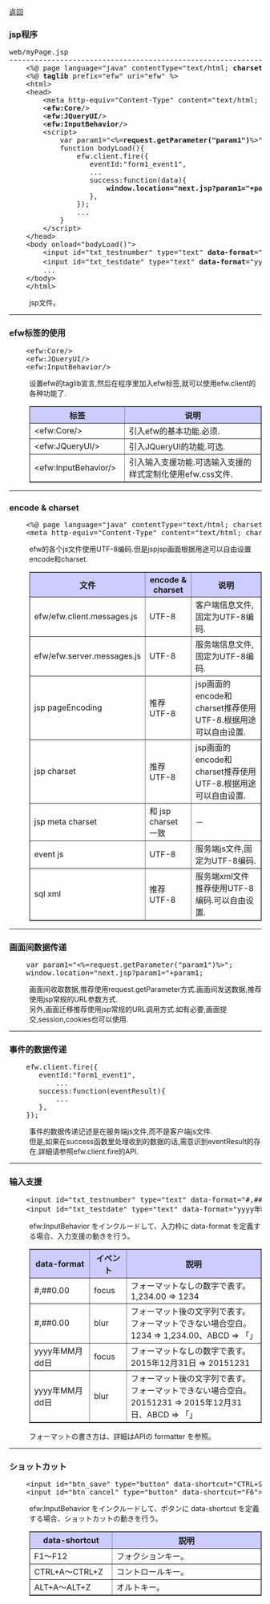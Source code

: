 <a href="../file_list.md">返回</a>
<H3><A NAME="efw.jsp">jsp程序</A></H3>
<pre>
web/myPage.jsp
--------------------------------------------------------------------------------
    &lt;%@ page language="java" contentType="text/html; <b>charset</b>=UTF-8" <b>pageEncoding</b>="UTF-8"%&gt;
    &lt;%@ <b>taglib</b> prefix="efw" uri="efw" %&gt;
    &lt;html&gt;
    &lt;head&gt;
        &lt;meta http-equiv="Content-Type" content="text/html; <b>charset</b>=UTF-8"/&gt;
        &lt;<b>efw:Core</b>/&gt;
        &lt;<b>efw:JQueryUI</b>/&gt;
        &lt;<b>efw:InputBehavior</b>/&gt;
        &lt;script&gt;
            var param1="&lt;%=<b>request.getParameter("param1")</b>%&gt;";
            function bodyLoad(){
                efw.client.fire({
                   eventId:"form1_event1",
                   ...
                   success:function(data){
                       <b>window.location="next.jsp?param1="+param1</b>;
                   },
                });
                ...
            }
        &lt;/script&gt;
    &lt;/head&gt;
    &lt;body onload="bodyLoad()"&gt;
        &lt;input id="txt_testnumber" type="text" <b>data-format</b>="#,##0.00"&gt;
        &lt;input id="txt_testdate" type="text" <b>data-format</b>="yyyy年MM月dd日"&gt;
        ...
    &lt;/body&gt;
    &lt;/html&gt;
</pre>
<DL>
<DD>jsp文件。<br>
</DL></DD>
<HR>


<H3><A NAME="efw.jsp.taglib">efw标签的使用</A></H3>
<pre>
    &lt;efw:Core/&gt;
    &lt;efw:JQueryUI/&gt;
    &lt;efw:InputBehavior/&gt;
</pre>

<DL>
<DD>
设置efw的taglib宣言,然后在程序里加入efw标签,就可以使用efw.client的各种功能了.<br>

<table BORDER="1"  CELLPADDING="3" CELLSPACING="0" SUMMARY="">
<tr BGCOLOR="#CCCCFF" CLASS="TableHeadingColor">
	<th style="width:200px">标签</th>
	<th style="width:850px">说明</th>
</tr>
<tr>
	<td>&lt;efw:Core/&gt;</td>
	<td>引入efw的基本功能.必须.</td>
</tr>
<tr>
	<td>&lt;efw:JQueryUI/&gt;</td>
	<td>引入JQueryUI的功能.可选.</td>
</tr>
<tr>
	<td>&lt;efw:InputBehavior/&gt;</td>
	<td>引入输入支援功能.可选输入支援的样式定制化使用efw.css文件.</td>
</tr>
</table>
</DL></DD>
<HR>


<H3><A NAME="efw.jsp.charset">encode & charset</A></H3>
<pre>
    &lt;%@ page language="java" contentType="text/html; charset=UTF-8" pageEncoding="UTF-8"%&gt;
    &lt;meta http-equiv="Content-Type" content="text/html; charset=UTF-8"/&gt;
</pre>
<DL>
<DD>
efw的各个js文件使用UTF-8编码.但是jspjsp画面根据用途可以自由设置encode和charset.<br>

<table BORDER="1"  CELLPADDING="3" CELLSPACING="0" SUMMARY="">
<tr BGCOLOR="#CCCCFF" CLASS="TableHeadingColor">
	<th style="width:200px">文件</th>
	<th style="width:200px">encode & charset</th>
	<th style="width:650px">说明</th>
</tr>
<tr>
	<td>efw/efw.client.messages.js</td>
	<td>UTF-8</td>
	<td>客户端信息文件,固定为UTF-8编码.</td>
</tr>
<tr>
	<td>efw/efw.server.messages.js</td>
	<td>UTF-8</td>
	<td>服务端信息文件,固定为UTF-8编码.</td>
</tr>
<tr>
	<td>jsp pageEncoding</td>
	<td>推荐 UTF-8</td>
	<td>jsp画面的encode和charset推荐使用UTF-8.根据用途可以自由设置.</td>
</tr>
<tr>
	<td>jsp charset</td>
	<td>推荐 UTF-8</td>
	<td>jsp画面的encode和charset推荐使用UTF-8.根据用途可以自由设置.</td>
</tr>
<tr>
	<td>jsp meta charset</td>
	<td>和 jsp charset 一致</td>
	<td>－</td>
</tr>
<tr>
	<td>event js</td>
	<td>UTF-8</td>
	<td>服务端js文件,固定为UTF-8编码.</td>
</tr>
<tr>
	<td>sql xml</td>
	<td>推荐 UTF-8</td>
	<td>服务端xml文件推荐使用UTF-8编码.可以自由设置.</td>
</tr>

</table>
</DL></DD>
<HR>

<H3><A NAME="efw.jsp.charset">画面间数据传递</A></H3>
<pre>
    var param1="&lt;%=request.getParameter("param1")%&gt;";
    window.location="next.jsp?param1="+param1;
</pre>
<DL>
<DD>
画面间收取数据,推荐使用request.getParameter方式.画面间发送数据,推荐使用jsp常规的URL参数方式.<br>
另外,画面迁移推荐使用jsp常规的URL调用方式.如有必要,画面提交,session,cookies也可以使用.<br>

</DL></DD>
<HR>

<H3><A NAME="efw.jsp.event">事件的数据传递</A></H3>
<pre>
    efw.client.fire({
       eventId:"form1_event1",
           ...
       success:function(eventResult){
           ...
       },
    });
</pre>
<DL>
<DD>
事件的数据传递记述是在服务端js文件,而不是客户端js文件.<br>
但是,如果在success函数里处理收到的数据的话,需意识到eventResult的存在.詳細请参照efw.client.fire的API.
</DL></DD>
<HR>

<H3><A NAME="efw.jsp.dataFormat">输入支援</A></H3>
<pre>
    &lt;input id="txt_testnumber" type="text" data-format="#,##0.00"&gt;
    &lt;input id="txt_testdate" type="text" data-format="yyyy年MM月dd日"&gt;
</pre>
<DL>
<DD>
efw:InputBehavior をインクルードして、入力枠に data-format を定義する場合、入力支援の動きを行う。<br>
<table BORDER="1"  CELLPADDING="3" CELLSPACING="0" SUMMARY="">
<tr BGCOLOR="#CCCCFF" CLASS="TableHeadingColor">
	<th style="width:200px">data-format</th>
	<th style="width:100px">イベント</th>
	<th style="width:750px">説明</th>
</tr>
<tr>
	<td>#,##0.00</td>
	<td>focus</td>
	<td>フォーマットなしの数字で表す。1,234.00 ⇒ 1234</td>
</tr>
<tr>
	<td>#,##0.00</td>
	<td>blur</td>
	<td>フォーマット後の文字列で表す。フォーマットできない場合空白。1234 ⇒ 1,234.00、ABCD ⇒ 「」</td>
</tr>
<tr>
	<td>yyyy年MM月dd日</td>
	<td>focus</td>
	<td>フォーマットなしの数字で表す。2015年12月31日 ⇒ 20151231</td>
</tr>
<tr>
	<td>yyyy年MM月dd日</td>
	<td>blur</td>
	<td>フォーマット後の文字列で表す。フォーマットできない場合空白。20151231 ⇒ 2015年12月31日、ABCD ⇒ 「」</td>
</tr>
</table>
フォーマットの書き方は、詳細はAPIの formatter を参照。
</DL></DD>
<HR>

<H3><A NAME="efw.jsp.shortCut">ショットカット</A></H3>
<pre>
    &lt;input id="btn_save" type="button" data-shortcut="CTRL+S"&gt;
    &lt;input id="btn_cancel" type="button" data-shortcut="F6"&gt;
</pre>
<DL>
<DD>
efw:InputBehavior をインクルードして、ボタンに data-shortcut を定義する場合、ショットカットの動きを行う。<br>
<table BORDER="1"  CELLPADDING="3" CELLSPACING="0" SUMMARY="">
<tr BGCOLOR="#CCCCFF" CLASS="TableHeadingColor">
	<th style="width:300px">data-shortcut</th>
	<th style="width:750px">説明</th>
</tr>
<tr>
	<td>F1～F12</td>
	<td>フォクションキー。</td>
</tr>
<tr>
	<td>CTRL+A～CTRL+Z</td>
	<td>コントロールキー。</td>
</tr>
<tr>
	<td>ALT+A～ALT+Z</td>
	<td>オルトキー。</td>
</tr>
</table>
</DL></DD>
